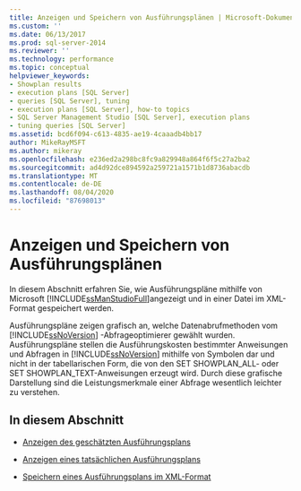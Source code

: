 ```yaml
---
title: Anzeigen und Speichern von Ausführungsplänen | Microsoft-Dokumentation
ms.custom: ''
ms.date: 06/13/2017
ms.prod: sql-server-2014
ms.reviewer: ''
ms.technology: performance
ms.topic: conceptual
helpviewer_keywords:
- Showplan results
- execution plans [SQL Server]
- queries [SQL Server], tuning
- execution plans [SQL Server], how-to topics
- SQL Server Management Studio [SQL Server], execution plans
- tuning queries [SQL Server]
ms.assetid: bcd6f094-c613-4835-ae19-4caaadb4bb17
author: MikeRayMSFT
ms.author: mikeray
ms.openlocfilehash: e236ed2a298bc8fc9a829948a864f6f5c27a2ba2
ms.sourcegitcommit: ad4d92dce894592a259721a1571b1d8736abacdb
ms.translationtype: MT
ms.contentlocale: de-DE
ms.lasthandoff: 08/04/2020
ms.locfileid: "87698013"
---
```

# <a name="display-and-save-execution-plans"></a>Anzeigen und Speichern von Ausführungsplänen
  In diesem Abschnitt erfahren Sie, wie Ausführungspläne mithilfe von Microsoft [!INCLUDE[ssManStudioFull](../../includes/ssmanstudiofull-md.md)]angezeigt und in einer Datei im XML-Format gespeichert werden.  
  
 Ausführungspläne zeigen grafisch an, welche Datenabrufmethoden vom [!INCLUDE[ssNoVersion](../../includes/ssnoversion-md.md)] -Abfrageoptimierer gewählt wurden. Ausführungspläne stellen die Ausführungskosten bestimmter Anweisungen und Abfragen in [!INCLUDE[ssNoVersion](../../includes/ssnoversion-md.md)] mithilfe von Symbolen dar und nicht in der tabellarischen Form, die von den SET SHOWPLAN_ALL- oder SET SHOWPLAN_TEXT-Anweisungen erzeugt wird. Durch diese grafische Darstellung sind die Leistungsmerkmale einer Abfrage wesentlich leichter zu verstehen.  
  
## <a name="in-this-section"></a>In diesem Abschnitt  
  
-   [Anzeigen des geschätzten Ausführungsplans](display-the-estimated-execution-plan.md)  
  
-   [Anzeigen eines tatsächlichen Ausführungsplans](display-an-actual-execution-plan.md)  
  
-   [Speichern eines Ausführungsplans im XML-Format](save-an-execution-plan-in-xml-format.md)  
  
  
